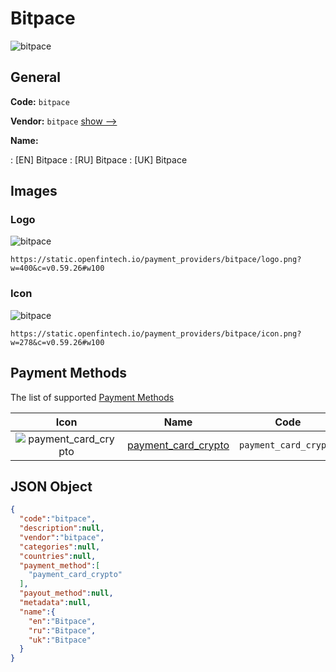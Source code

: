 
# Bitpace 
![bitpace](https://static.openfintech.io/payment_providers/bitpace/logo.png?w=400&c=v0.59.26#w100)  

## General 
 
**Code:** `bitpace` 
 
**Vendor:** `bitpace` [show -->](/vendors/bitpace/) 
 
**Name:** 
 
:	[EN] Bitpace 
:	[RU] Bitpace 
:	[UK] Bitpace 
 

## Images 

### Logo 
 
![bitpace](https://static.openfintech.io/payment_providers/bitpace/logo.png?w=400&c=v0.59.26#w100)  

```
https://static.openfintech.io/payment_providers/bitpace/logo.png?w=400&c=v0.59.26#w100
```  

### Icon 
 
![bitpace](https://static.openfintech.io/payment_providers/bitpace/icon.png?w=278&c=v0.59.26#w100)  

```
https://static.openfintech.io/payment_providers/bitpace/icon.png?w=278&c=v0.59.26#w100
```  

## Payment Methods 
 
The list of supported [Payment Methods](/payment-methods/) 

|Icon|Name|Code| 
|:---:|:---:|:---:| 
|![payment_card_crypto](https://static.openfintech.io/payment_methods/payment_card_crypto/icon.svg?w=278&c=v0.59.26#w100) |[payment_card_crypto](/payment-methods/payment_card_crypto/)|`payment_card_crypto`| 
 

## JSON Object 

```json
{
  "code":"bitpace",
  "description":null,
  "vendor":"bitpace",
  "categories":null,
  "countries":null,
  "payment_method":[
    "payment_card_crypto"
  ],
  "payout_method":null,
  "metadata":null,
  "name":{
    "en":"Bitpace",
    "ru":"Bitpace",
    "uk":"Bitpace"
  }
}
```  
